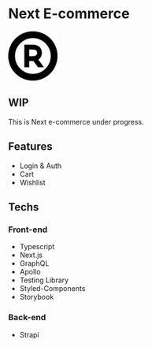 # Next E-commerce
<img src="https://github.com/Arthurgallina1/Rate/blob/master/frontend/src/assets/marca-comercial.svg" alt="alt text" width="100" height="100">

## WIP

This is Next e-commerce under progress.

## Features

- Login & Auth
- Cart
- Wishlist


## Techs

### Front-end
* Typescript
* Next.js
* GraphQL
* Apollo
* Testing Library
* Styled-Components
* Storybook

### Back-end
* Strapi
